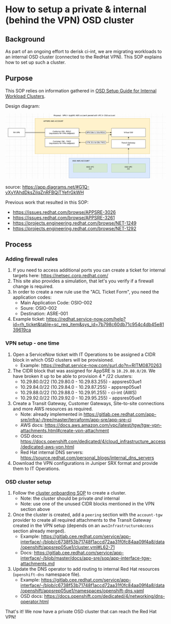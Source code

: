 # How to setup a private & internal (behind the VPN) OSD cluster

## Background

As part of an ongoing effort to derisk ci-int, we are migrating workloads to an internal OSD cluster (connected to the RedHat VPN). This SOP explains how to set up such a cluster.

## Purpose

This SOP relies on information gathered in [OSD Setup Guide for Internal Workload Clusters](https://docs.google.com/document/d/1g4grYZJRNcIiObC3QdUTnGtJGSHN51keX4D_5P1QVUE).

Design diagram:

![TGW RH VPN design diagram](images/tgw-vpn-design.png)

source: https://app.diagrams.net/#G1Q-vXyYAhdDksZiIqZnRFBQjTYefrGkWH

Previous work that resulted in this SOP:
- https://issues.redhat.com/browse/APPSRE-3026
- https://issues.redhat.com/browse/APPSRE-3261
- https://projects.engineering.redhat.com/browse/NET-1249
- https://projects.engineering.redhat.com/browse/NET-1292

## Process


### Adding firewall rules

1. If you need to access additional ports you can create a ticket for internal targets here: https://netsec.corp.redhat.com/
2. This site also provides a simulation, that let's you verify if a firewall change is required.
3. In order to create a new rule use the "ACL Ticket Form", you need the application codes:
   * Main Application Code: OSIO-002
   * Soure: OSIO-002
   * Destination: ASRE-001
4. Example ticket: https://redhat.service-now.com/help?id=rh_ticket&table=sc_req_item&sys_id=7b798c60db71c954c4db45e8139619ca


### VPN setup - one time

1. Open a ServiceNow ticket with IT Operations to be assigned a CIDR block in which OSD clusters will be provisioned.
    * Example: https://redhat.service-now.com/surl.do?n=RITM0870263
1. The CIDR block that was assigned for AppSRE is `10.29.80.0/20`. We have broken it up to be able to provision 4 * /22 clusters:
    - 10.29.80.0/22 (10.29.80.0 - 10.29.83.255) - appsres03ue1
    - 10.29.84.0/22 (10.29.84.0 - 10.29.87.255) - appsrep05ue1
    - 10.29.88.0/22 (10.29.88.0 - 10.29.91.255) - ci-int (AWS)
    - 10.29.92.0/22 (10.29.92.0 - 10.29.95.255) - appsres05ue1
1. Create a Transit Gateway, Customer Gateways, Site-to-site connections and more AWS resources as required.
    * Note: already implemented in https://gitlab.cee.redhat.com/app-sre/infra/-/tree/master/terraform/app-sre/app-sre-ci
    * AWS docs: https://docs.aws.amazon.com/vpc/latest/tgw/tgw-vpn-attachments.html#create-vpn-attachment
    * OSD docs: https://docs.openshift.com/dedicated/4/cloud_infrastructure_access/dedicated-aws-vpn.html
    * Red Hat internal DNS servers: https://source.redhat.com/personal_blogs/internal_dns_servers
1. Download the VPN configurations in Juniper SRX format and provide them to IT Operations.

### OSD cluster setup

1. Follow the [cluster onboarding SOP](/docs/app-sre/sop/app-interface-onboard-cluster.md) to create a cluster.
    * Note: the cluster should be private _and_ internal
    * Note: use one of the unused CIDR blocks mentioned in the VPN section above
1. Once the cluster is created, add a `peering` section with the `account-tgw` provider to create all required attachments to the Transit Gateway created in the VPN setup (depends on an `awsInfrastructureAccess` section already merged).
    * Example: https://gitlab.cee.redhat.com/service/app-interface/-/blob/c6738f53b71748f1accd72aa31f0fc84aa09f4a8/data/openshift/appsrep05ue1/cluster.yml#L62-71
    * Docs: https://gitlab.cee.redhat.com/service/app-interface/-/blob/master/docs/app-sre/sop/app-interface-tgw-attachments.md
1. Update the DNS operator to add routing to internal Red Hat resources (`openshift-dns` namespace file).
    * Example: https://gitlab.cee.redhat.com/service/app-interface/-/blob/c6738f53b71748f1accd72aa31f0fc84aa09f4a8/data/openshift/appsrep05ue1/namespaces/openshift-dns.yaml
    * OSD docs: https://docs.openshift.com/dedicated/4/networking/dns-operator.html

That's it! We now have a private OSD cluster that can reach the Red Hat VPN!
